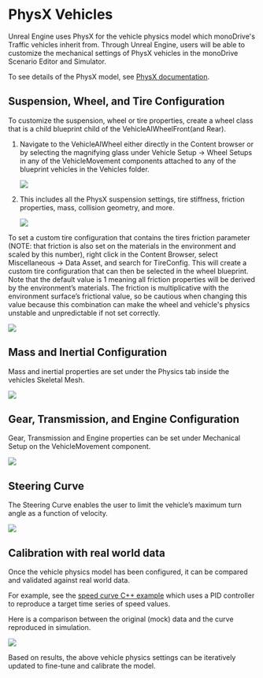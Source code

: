 # PhysX Vehicles

Unreal Engine uses PhysX for the vehicle physics model which monoDrive's Traffic vehicles inherit from. Through Unreal Engine, users will be able to customize the mechanical settings of PhysX vehicles in the monoDrive Scenario Editor and Simulator.

To see details of the PhysX model, see [PhysX documentation](https://docs.nvidia.com/gameworks/content/gameworkslibrary/physx/guide/Manual/Vehicles.html).

## Suspension, Wheel, and Tire Configuration

To customize the suspension, wheel or tire properties, create a wheel class that is a child blueprint child of the VehicleAIWheelFront(and Rear). 
    
1. Navigate to the VehicleAIWheel either directly in the Content browser or by selecting the magnifying glass under Vehicle Setup -> Wheel Setups in any of the VehicleMovement components attached to any of the blueprint vehicles in the Vehicles folder.

    <p class="img_container">
    <img class="wide_img" src="../img/wheel_config1.png" />
    </p>

1. This includes all the PhysX suspension settings, tire stiffness, friction properties, mass, collision geometry, and more.

    <p class="img_container">
    <img class="wide_img" src="../img/wheel_config2.png" />
    </p>

To set a custom tire configuration that contains the tires friction parameter (NOTE: that friction is also set on the materials in the environment and scaled by this number), right click in the Content Browser, select Miscellaneous -> Data Asset, and search for TireConfig. This will create a custom tire configuration that can then be selected in the wheel blueprint. Note that the default value is 1 meaning all friction properties will be derived by the environment’s materials. The friction is multiplicative with the environment surface’s frictional value, so be cautious when changing this value because this combination can make the wheel and vehicle's physics unstable and unpredictable if not set correctly.

<p class="img_container">
<img class="wide_img" src="../img/wheel_config3.png" />
</p>

## Mass and Inertial Configuration

Mass and inertial properties are set under the Physics tab inside the vehicles Skeletal Mesh.

<p class="img_container">
<img class="wide_img" src="../img/mass_config.png" />
</p>

## Gear, Transmission, and Engine Configuration

Gear, Transmission and Engine properties can be set under Mechanical Setup on the VehicleMovement component.

<p class="img_container">
<img class="wide_img" src="../img/engine_config.png" />
</p>

## Steering Curve

The Steering Curve enables the user to limit the vehicle’s maximum turn angle as a function of velocity.

<p class="img_container">
<img class="wide_img" src="../img/steering_config.png" />
</p>


## Calibration with real world data

Once the vehicle physics model has been configured, it can be compared and validated against
real world data.

For example, see the [speed curve C++ example](https://github.com/monoDriveIO/monodrive-client/tree/master/examples/cpp/lane_follower#lane-follower---speed-curve) which uses a PID controller to reproduce a target
time series of speed values.

Here is a comparison between the original (mock) data and the curve reproduced in simulation.

<p class="img_container">
<img class="wide_img" src="../img/speed_curve_reproduced.png" />
</p>

Based on results, the above vehicle physics settings can be iteratively updated to fine-tune and calibrate the model.

